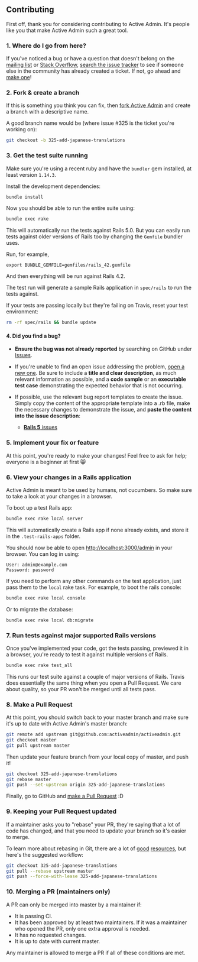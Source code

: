 ## Contributing

First off, thank you for considering contributing to Active Admin. It's people
like you that make Active Admin such a great tool.

### 1. Where do I go from here?

If you've noticed a bug or have a question that doesn't belong on the
[mailing list](http://groups.google.com/group/activeadmin) or
[Stack Overflow](http://stackoverflow.com/questions/tagged/activeadmin),
[search the issue tracker](https://github.com/activeadmin/activeadmin/issues?q=something)
to see if someone else in the community has already created a ticket.
If not, go ahead and [make one](https://github.com/activeadmin/activeadmin/issues/new)!

### 2. Fork & create a branch

If this is something you think you can fix, then
[fork Active Admin](https://help.github.com/articles/fork-a-repo)
and create a branch with a descriptive name.

A good branch name would be (where issue #325 is the ticket you're working on):

```sh
git checkout -b 325-add-japanese-translations
```

### 3. Get the test suite running

Make sure you're using a recent ruby and have the `bundler` gem installed, at
least version `1.14.3`.

Install the development dependencies:

```sh
bundle install
```

Now you should be able to run the entire suite using:

```sh
bundle exec rake
```

This will automatically run the tests against Rails 5.0. But you can easily run
tests against older versions of Rails too by changing the `Gemfile` bundler
uses.

Run, for example,

```
export BUNDLE_GEMFILE=gemfiles/rails_42.gemfile
```

And then everything will be run against Rails 4.2.

The test run will generate a sample Rails application in `spec/rails` to run the
tests against.

If your tests are passing locally but they're failing on Travis, reset your test
environment:

```sh
rm -rf spec/rails && bundle update
```

#### 4. Did you find a bug?

* **Ensure the bug was not already reported** by searching on GitHub under [Issues](https://github.com/activeadmin/activeadmin/issues).

* If you're unable to find an open issue addressing the problem, [open a new one](https://github.com/activeadmin/activeadmin/issues/new). 
Be sure to include a **title and clear description**, as much relevant information as possible, 
and a **code sample** or an **executable test case** demonstrating the expected behavior that is not occurring.

* If possible, use the relevant bug report templates to create the issue. 
Simply copy the content of the appropriate template into a .rb file, make the necessary changes to demonstrate the issue, 
and **paste the content into the issue description**:
  * [**Rails 5** issues](https://github.com/activeadmin/activeadmin/blob/master/lib/bug_report_templates/rails_5_master.rb)

### 5. Implement your fix or feature

At this point, you're ready to make your changes! Feel free to ask for help;
everyone is a beginner at first :smile_cat:

### 6. View your changes in a Rails application

Active Admin is meant to be used by humans, not cucumbers. So make sure to take
a look at your changes in a browser.

To boot up a test Rails app:

```sh
bundle exec rake local server
```

This will automatically create a Rails app if none already exists, and store it
in the `.test-rails-apps` folder.

You should now be able to open <http://localhost:3000/admin> in your browser.
You can log in using:

```
User: admin@example.com
Password: password
```

If you need to perform any other commands on the test application, just pass
them to the `local` rake task. For example, to boot the rails console:

```sh
bundle exec rake local console
```

Or to migrate the database:

```sh
bundle exec rake local db:migrate
```

### 7. Run tests against major supported Rails versions

Once you've implemented your code, got the tests passing, previewed it in a
browser, you're ready to test it against multiple versions of Rails.

```sh
bundle exec rake test_all
```

This runs our test suite against a couple of major versions of Rails.
Travis does essentially the same thing when you open a Pull Request.
We care about quality, so your PR won't be merged until all tests pass.

### 8. Make a Pull Request

At this point, you should switch back to your master branch and make sure it's
up to date with Active Admin's master branch:

```sh
git remote add upstream git@github.com:activeadmin/activeadmin.git
git checkout master
git pull upstream master
```

Then update your feature branch from your local copy of master, and push it!

```sh
git checkout 325-add-japanese-translations
git rebase master
git push --set-upstream origin 325-add-japanese-translations
```

Finally, go to GitHub and
[make a Pull Request](https://help.github.com/articles/creating-a-pull-request)
:D

### 9. Keeping your Pull Request updated

If a maintainer asks you to "rebase" your PR, they're saying that a lot of code
has changed, and that you need to update your branch so it's easier to merge.

To learn more about rebasing in Git, there are a lot of
[good](http://git-scm.com/book/en/Git-Branching-Rebasing)
[resources](https://help.github.com/articles/interactive-rebase),
but here's the suggested workflow:

```sh
git checkout 325-add-japanese-translations
git pull --rebase upstream master
git push --force-with-lease 325-add-japanese-translations
```

### 10. Merging a PR (maintainers only)

A PR can only be merged into master by a maintainer if:

* It is passing CI.
* It has been approved by at least two maintainers. If it was a maintainer who
  opened the PR, only one extra approval is needed.
* It has no requested changes.
* It is up to date with current master.

Any maintainer is allowed to merge a PR if all of these conditions are
met.
